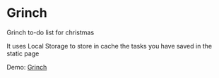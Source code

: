 # Grinch
Grinch to-do list for christmas

It uses Local Storage to store in cache the tasks you have saved in the static page

Demo: [Grinch](https://gabrielelpidio.github.io/Grinch/)
